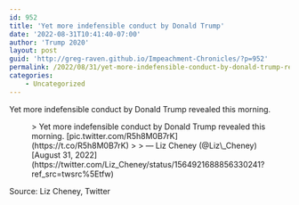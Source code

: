 ```yaml
---
id: 952
title: 'Yet more indefensible conduct by Donald Trump'
date: '2022-08-31T10:41:40-07:00'
author: 'Trump 2020'
layout: post
guid: 'http://greg-raven.github.io/Impeachment-Chronicles/?p=952'
permalink: /2022/08/31/yet-more-indefensible-conduct-by-donald-trump-revealed/
categories:
    - Uncategorized
---
```


Yet more indefensible conduct by Donald Trump revealed this morning.

<figure class="wp-block-embed is-type-rich is-provider-twitter wp-block-embed-twitter"><div class="wp-block-embed__wrapper">> Yet more indefensible conduct by Donald Trump revealed this morning. [pic.twitter.com/R5h8M0B7rK](https://t.co/R5h8M0B7rK)
> 
> — Liz Cheney (@Liz\_Cheney) [August 31, 2022](https://twitter.com/Liz_Cheney/status/1564921688856330241?ref_src=twsrc%5Etfw)

<script async="" charset="utf-8" src="https://platform.twitter.com/widgets.js"></script></div></figure>Source: Liz Cheney, Twitter